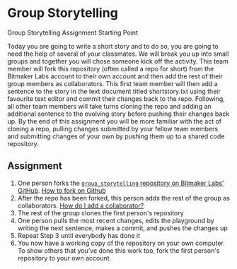 # Group Storytelling
Group Storytelling Assignment Starting Point

Today you are going to write a short story and to do so, you are going to need the help of several of your classmates. We will break you up into small groups and together you will chose someone kick off the activity. This team member will fork this repository (often called a repo for short) <Insert repo path> from the Bitmaker Labs account to their own account and then add the rest of their group members as collaborators. This first team member will then add a sentence to the story in the text document titled shortstory.txt using their favourite text editor and commit their changes back to the repo. Following, all other team members will take turns cloning the repo and adding an additional sentence to the evolving story before pushing their changes back up. By the end of this assignment you will be more familiar with the act of cloning a repo, pulling changes submitted by your fellow team members and submitting changes of your own by pushing them up to a shared code repository.


## Assignment

1. One person forks the [`group_storytelling` repository on Bitmaker Labs’ GitHub](https://github.com/bitmakerlabs/group_storytelling). [How to fork on Github](https://help.github.com/articles/fork-a-repo)
2. After the repo has been forked, this person adds the rest of the group as collaborators. [How do I add a collaborator?](https://help.github.com/articles/how-do-i-add-a-collaborator)
3. The rest of the group clones the first person's repository
4. One person pulls the most recent changes, edits the playground by writing the next sentence, makes a commit, and pushes the changes up
5. Repeat Step 3 until everybody has done it
6. You now have a working copy of the repository on your own computer. To show others that you’ve done this work too, fork the first person's repository to your own account.
